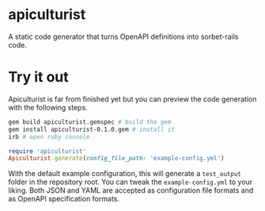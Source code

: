 # apiculturist
A static code generator that turns OpenAPI definitions into sorbet-rails code.

# Try it out

Apiculturist is far from finished yet but you can preview the code generation with the following steps.

```sh
gem build apiculturist.gemspec # build the gem
gem install apiculturist-0.1.0.gem # install it
irb # open ruby console
```

```ruby
require 'apiculturist'
Apiculturist.generate(config_file_path: 'example-config.yml')
```

With the default example configuration, this will generate a `test_output` folder in the repository root. You can tweak
the `example-config.yml` to your liking. Both JSON and YAML are accepted as configuration file formats and as OpenAPI
specification formats.